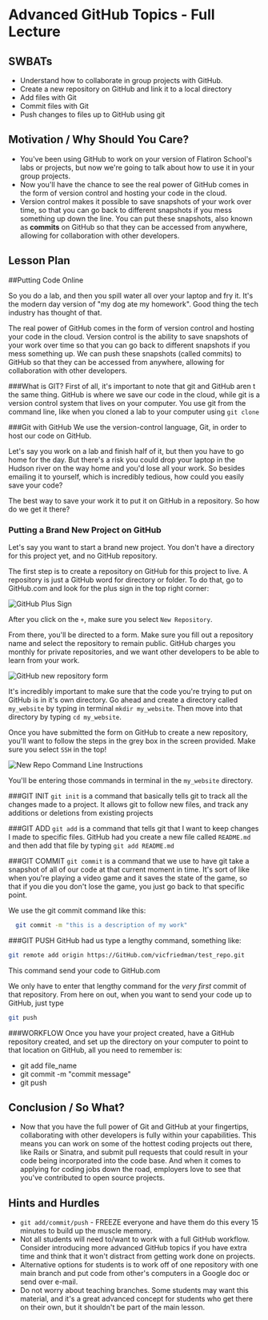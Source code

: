 # Advanced GitHub Topics - Full Lecture

## SWBATs
+ Understand how to collaborate in group projects with GitHub.
+ Create a new repository on GitHub and link it to a local directory
+ Add files with Git
+ Commit files with Git
+ Push changes to files up to GitHub using git

## Motivation / Why Should You Care?

+ You've been using GitHub to work on your version of Flatiron School's labs or projects, but now we're going to talk about how to use it in your group projects.
+ Now you'll have the chance to see the real power of GitHub comes in the form of version control and hosting your code in the cloud. 
+ Version control makes it possible to save snapshots of your work over time, so that you can go back to different snapshots if you mess something up down the line. You can put these snapshots, also known as __commits__ on GitHub so that they can be accessed from anywhere, allowing for collaboration with other developers.

## Lesson Plan


##Putting Code Online

So you do a lab, and then you spill water all over your laptop and fry it. It's the modern day version of "my dog ate my homework". Good thing the tech industry has thought of that. 

The real power of GitHub comes in the form of version control and hosting your code in the cloud. Version control is the ability to save snapshots of your work over time so that you can go back to different snapshots if you mess something up. We can push these snapshots (called commits) to GitHub so that they can be accessed from anywhere, allowing for collaboration with other developers.

###What is GIT?
First of all, it's important to note that git and GitHub aren
t the same thing. GitHub is where we save our code in the cloud, while git is a version control system that lives on your computer. You use git from the command line, like when you cloned a lab to your computer using `git clone`


###Git with GitHub
We use the version-control language, Git, in order to host our code on GitHub.

Let's say you work on a lab and finish half of it, but then you have to go home for the day. But there's a risk you could drop your laptop in the Hudson river on the way home and you'd lose all your work. So besides emailing it to yourself, which is incredibly tedious, how could you easily save your code?

The best way to save your work it to put it on GitHub in a repository. So how do we get it there?

### Putting a Brand New Project on GitHub
Let's say you want to start a brand new project. You don't have a directory for this project yet, and no GitHub repository.

The first step is to create a repository on GitHub for this project to live. A repository is just a GitHub word for directory or folder.  To do that, go to GitHub.com and look for the plus sign in the top right corner:

<img src="https://s3.amazonaws.com/after-school-assets/git-create-new-repo-arrows.png" alt="GitHub Plus Sign">

After you click on the `+`, make sure you select `New Repository`.

From there, you'll be directed to a form. Make sure you fill out a repository name and select the repository to remain public. GitHub charges you monthly for private repositories, and we want other developers to be able to learn from your work.

<img src="https://s3.amazonaws.com/after-school-assets/github_repo_name.png" alt="GitHub new repository form">

It's incredibly important to make sure that the code you're trying to put on GitHub is in it's own directory. Go ahead and create a directory called `my_website` by typing in terminal `mkdir my_website`. Then move into that directory by typing `cd my_website`.

Once you have submitted the form on GitHub to create a new repository, you'll want to follow the steps in the grey box in the screen provided. Make sure you select `SSH` in the top!

<img src="https://s3.amazonaws.com/after-school-assets/git-new-repo-cli.png" alt="New Repo Command Line Instructions">

You'll be entering those commands in terminal in the `my_website` directory. 

###GIT INIT
`git init` is a command that basically tells git to track all the changes made to a project. It allows git to follow new files, and track any additions or deletions from existing projects

###GIT ADD
`git add` is a command that tells git that I want to keep changes I made to specific files. GitHub had you create a new file called `README.md` and then add that file by typing `git add README.md`

###GIT COMMIT
`git commit` is a command that we use to have git take a snapshot of all of our code at that current moment in time. It's sort of like when you're playing a video game and it saves the state of the game, so that if you die you don't lose the game, you just go back to that specific point.

We use the git commit command like this:

```bash
  git commit -m "this is a description of my work"
```

###GIT PUSH
GitHub had us type a lengthy command, something like:

```bash
git remote add origin https://GitHub.com/vicfriedman/test_repo.git
```

This command send your code to GitHub.com

We only have to enter that lengthy command for the *very first* commit of that repository. From here on out, when you want to send your code up to GitHub, just type

```bash
git push
```

###WORKFLOW
Once you have your project created, have a GitHub repository created, and set up the directory on your computer to point to that location on GitHub, all you need to remember is:

* git add file_name
* git commit -m "commit message"
* git push

## Conclusion / So What?
+ Now that you have the full power of Git and GitHub at your fingertips, collaborating with other developers is fully within your capabilities. This means you can work on some of the hottest coding projects out there, like Rails or Sinatra, and submit pull requests that could result in your code being incorporated into the code base. And when it comes to applying for coding jobs down the road, employers love to see that you've contributed to open source projects.

## Hints and Hurdles
+ `git add/commit/push` - FREEZE everyone and have them do this every 15 minutes to build up the muscle memory.
+ Not all students will need to/want to work with a full GitHub workflow. Consider introducing more advanced GitHub topics if you have extra time and think that it won't distract from getting work done on projects.
+ Alternative options for students is to work off of one repository with one main branch and put code from other's computers in a Google doc or send over e-mail. 
+ Do not worry about teaching branches. Some students may want this material, and it's a great advanced concept for students who get there on their own, but it shouldn't be part of the main lesson.